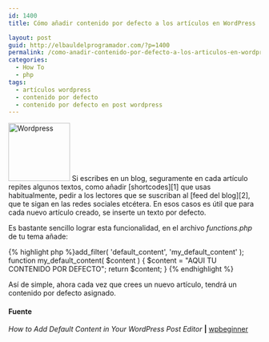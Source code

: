 ```yaml
---
id: 1400
title: Cómo añadir contenido por defecto a los artículos en WordPress

layout: post
guid: http://elbauldelprogramador.com/?p=1400
permalink: /como-anadir-contenido-por-defecto-a-los-articulos-en-wordpress/
categories:
  - How To
  - php
tags:
  - artículos wordpress
  - contenido por defecto
  - contenido por defecto en post wordpress
---
```

<img src="http://elbauldelprogramador.com/content/uploads/2012/05/Screenshot-05302012-111511-AM1.png" alt="Wordpress" width="123" height="116" class="thumbnail alignleft size-full wp-image-761" />  
Si escribes en un blog, seguramente en cada artículo repites algunos textos, como añadir [shortcodes][1] que usas habitualmente, pedir a los lectores que se suscriban al [feed del blog][2], que te sigan en las redes sociales etcétera. En esos casos es útil que para cada nuevo artículo creado, se inserte un texto por defecto. 

Es bastante sencillo lograr esta funcionalidad, en el archivo *functions.php* de tu tema añade:

{% highlight php %}add_filter( 'default_content', 'my_default_content' );
function my_default_content( $content ) {
   $content = "AQUI TU CONTENIDO POR DEFECTO";
 return $content;
}
{% endhighlight %}

Así de simple, ahora cada vez que crees un nuevo artículo, tendrá un contenido por defecto asignado.

#### Fuente

*How to Add Default Content in Your WordPress Post Editor* **|** <a href="http://www.wpbeginner.com/wp-tutorials/how-to-add-default-content-in-your-wordpress-post-editor/" target="_blank">wpbeginner</a> 



 [1]: /tag/shortcodes/
 [2]: /rssfeed/
